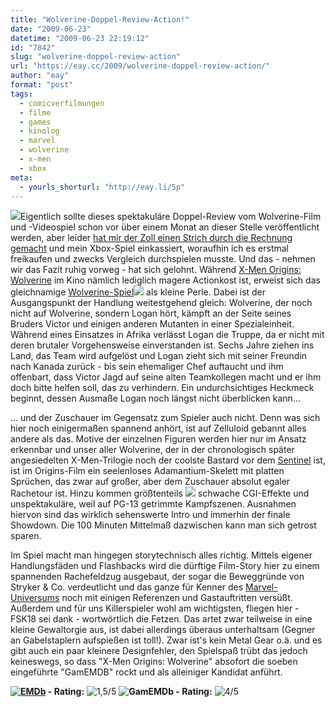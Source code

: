 ```yaml
---
title: "Wolverine-Doppel-Review-Action!"
date: "2009-06-23"
datetime: "2009-06-23 22:19:12"
id: "7842"
slug: "wolverine-doppel-review-action"
url: "https://eay.cc/2009/wolverine-doppel-review-action/"
author: "eay"
format: "post"
tags:
  - comicverfilmungen
  - filme
  - games
  - kinolog
  - marvel
  - wolverine
  - x-men
  - xbox
meta:
  - yourls_shorturl: "http://eay.li/5p"
---
```


![](https://eay.cc/uploads/2009/wolverine_film.jpg)Eigentlich sollte dieses spektakuläre Doppel-Review vom Wolverine-Film und -Videospiel schon vor über einem Monat an dieser Stelle veröffentlicht werden, aber leider [hat mir der Zoll einen Strich durch die Rechnung gemacht](http://twitter.com/Eay/status/2087878572) und mein Xbox-Spiel einkassiert, woraufhin ich es erstmal freikaufen und zwecks Vergleich durchspielen musste. Und das - nehmen wir das Fazit ruhig vorweg - hat sich gelohnt. Während [X-Men Origins: Wolverine](http://www.imdb.com/title/tt0458525/) im Kino nämlich lediglich magere Actionkost ist, erweist sich das gleichnamige [Wolverine-Spiel](http://www.amazon.de/gp/redirect.html?ie=utf8mb4&location=http%3A%2F%2Fwww.amazon.de%2Fs%3Fie%3Dutf8mb4%26rs%3D%26ref%255F%3Dsr%255Fnr%255Fi%255F0%26keywords%3Dwolverine%26qid%3D1245784530%26rh%3Di%253Aaps%252Ck%253Awolverine%252Ci%253Avideogames&site-redirect=de&tag=eayznet-21&linkCode=ur2&camp=1638&creative=19454)![](https://www.assoc-amazon.de/e/ir?t=eayznet-21&l=ur2&o=3) als kleine Perle. Dabei ist der Ausgangspunkt der Handlung weitestgehend gleich: Wolverine, der noch nicht auf Wolverine, sondern Logan hört, kämpft an der Seite seines Bruders Victor und einigen anderen Mutanten in einer Spezialeinheit. Während eines Einsatzes in Afrika verlässt Logan die Truppe, da er nicht mit deren brutaler Vorgehensweise einverstanden ist. Sechs Jahre ziehen ins Land, das Team wird aufgelöst und Logan zieht sich mit seiner Freundin nach Kanada zurück - bis sein ehemaliger Chef auftaucht und ihm offenbart, dass Victor Jagd auf seine alten Teamkollegen macht und er ihm doch bitte helfen soll, das zu verhindern. Ein undurchsichtiges Heckmeck beginnt, dessen Ausmaße Logan noch längst nicht überblicken kann...

... und der Zuschauer im Gegensatz zum Spieler auch nicht. Denn was sich hier noch einigermaßen spannend anhört, ist auf Zelluloid gebannt alles andere als das. Motive der einzelnen Figuren werden hier nur im Ansatz erkennbar und unser aller Wolverine, der in der chronologisch später angesiedelten X-Men-Trilogie noch der coolste Bastard vor dem [Sentinel](http://en.wikipedia.org/wiki/Sentinel_(comics)) ist, ist im Origins-Film ein seelenloses Adamantium-Skelett mit platten Sprüchen, das zwar auf großer, aber dem Zuschauer absolut egaler Rachetour ist. Hinzu kommen größtenteils ![](http://eay.cc//uploads/2009/wolverine_game.jpg) schwache CGI-Effekte und unspektakuläre, weil auf PG-13 getrimmte Kampfszenen. Ausnahmen hiervon sind das wirklich sehenswerte Intro und immerhin der finale Showdown. Die 100 Minuten Mittelmaß dazwischen kann man sich getrost sparen.

Im Spiel macht man hingegen storytechnisch alles richtig. Mittels eigener Handlungsfäden und Flashbacks wird die dürftige Film-Story hier zu einem spannenden Rachefeldzug ausgebaut, der sogar die Beweggründe von Stryker & Co. verdeutlicht und das ganze für Kenner des [Marvel-Universums](http://marvel.com/universe/Main_Page) noch mit einigen Referenzen und Gastauftritten versüßt. Außerdem und für uns Killerspieler wohl am wichtigsten, fliegen hier - FSK18 sei dank - wortwörtlich die Fetzen. Das artet zwar teilweise in eine kleine Gewaltorgie aus, ist dabei allerdings überaus unterhaltsam (Gegner an Gabelstaplern aufspießen ist toll!). Zwar ist's kein Metal Gear o.ä. und es gibt auch ein paar kleinere Designfehler, den Spielspaß trübt das jedoch keineswegs, so dass "X-Men Origins: Wolverine" absofort die soeben eingeführte "GamEMDB" rockt und als alleiniger Kandidat anführt.

 **[![EMDb](https://eay.cc/uploads/pages/emdb/emdb_mini.gif)](http://eay.cc/emdb/) - Rating:** ![1,5/5](https://eay.cc/uploads/pages/emdb/s_1-5.gif) **![GamEMDb](https://eay.cc/uploads/2009/gamemdb.gif) - Rating:** ![4/5](https://eay.cc/uploads/pages/emdb/s_4.gif)
